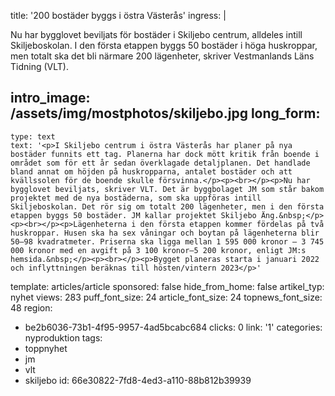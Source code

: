 title: '200 bostäder byggs i östra Västerås'
ingress: |
  <p>Nu har bygglovet beviljats för bostäder i Skiljebo centrum, alldeles intill Skiljeboskolan. I den första etappen byggs 50 bostäder i höga huskroppar, men totalt ska det bli närmare 200 lägenheter, skriver Vestmanlands Läns Tidning (VLT).
  </p>
  
intro_image: /assets/img/mostphotos/skiljebo.jpg
long_form:
  -
    type: text
    text: '<p>I Skiljebo centrum i östra Västerås har planer på nya bostäder funnits ett tag. Planerna har dock mött kritik från boende i området som för ett år sedan överklagade detaljplanen. Det handlade bland annat om höjden på huskropparna, antalet bostäder och att kvällssolen för de boende skulle försvinna.</p><p><br></p><p>Nu har bygglovet beviljats, skriver VLT. Det är byggbolaget JM som står bakom projektet med de nya bostäderna, som ska uppföras intill Skiljeboskolan. Det rör sig om totalt 200 lägenheter, men i den första etappen byggs 50 bostäder. JM kallar projektet Skiljebo Äng.&nbsp;</p><p><br></p><p>Lägenheterna i den första etappen kommer fördelas på två huskroppar. Husen ska ha sex våningar och boytan på lägenheterna blir 50–98 kvadratmeter. Priserna ska ligga mellan 1 595 000 kronor – 3 745 000 kronor med en avgift på 3 100 kronor–5 200 kronor, enligt JM:s hemsida.&nbsp;</p><p><br></p><p>Bygget planeras starta i januari 2022 och inflyttningen beräknas till hösten/vintern 2023</p>'
template: articles/article
sponsored: false
hide_from_home: false
artikel_typ: nyhet
views: 283
puff_font_size: 24
article_font_size: 24
topnews_font_size: 48
region:
  - be2b6036-73b1-4f95-9957-4ad5bcabc684
clicks: 0
link: '1'
categories: nyproduktion
tags:
  - toppnyhet
  - jm
  - vlt
  - skiljebo
id: 66e30822-7fd8-4ed3-a110-88b812b39939
